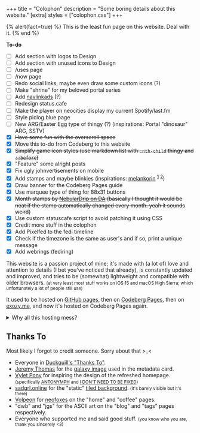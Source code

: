 +++
title = "Colophon"
description = "Some boring details about this website."
[extra]
styles = ["colophon.css"]
+++

{% alert(fact=true) %}
This is the least fun page on this website. Deal with it.
{% end %}

<aside id="to-do">
<strong id="to-do-title">To-do</strong>
<div id="to-do-container">

- [ ] Add section with logos to Design
- [ ] Add section with unused icons to Design
- [ ] /uses page
- [ ] /now page
- [ ] Redo social links, maybe even draw some custom icons (?)
- [ ] Make "shrine" for my beloved portal series
- [ ] Add [navlinkads](https://dimden.dev/navlinkads) (?)
- [ ] Redesign status.cafe
- [ ] Make the player on neocities display my current Spotify/last.fm
- [ ] Style piclog.blue page
- [ ] New ARG/Easter Egg type of thingy (?) (inspirations: Portal "dinosaur" ARG, SSTV)
- [x] ~~Have some fun with the overscroll space~~
- [x] Move this to-do from Codeberg to this website
- [x] ~~Simplify game icon styles (use markdown list with `:nth-child` thingy and `::before`)~~
- [x] "Feature" some alright posts
- [x] Fix ugly johnvertisements on mobile
- [x] Add stamps and maybe blinkies (inspirations: [melankorin](https://melankorin.net) <sup>[1](https://melankorin.net/about/)</sup> <sup>[2](https://melankorin.net/links/)</sup>)
- [x] Draw banner for the Codeberg Pages guide
- [x] Use marquee type of thing for 88x31 buttons
- [x] ~~Month stamps by [NebularDrip on DA](https://www.deviantart.com/nebulardrip) (basically I thought it would be neat if the stamp automatically changed every month. yeah it sounds weird)~~
- [x] Use custom statuscafe script to avoid patching it using CSS
- [x] Credit more stuff in the colophon
- [x] Add Pixelfed to the fedi timeline
- [x] Check if the timezone is the same as user's and if so, print a unique message
- [x] Add webrings (fediring)
</div>
</aside>

This website is a passion project of mine; it's made with (a lot of) love and attention to details (I bet you've noticed that already), is constantly updated and improved, and tries to be (somewhat) lightweight and compatible with older browsers. <small>(at very least most stuff works on iOS 15 and macOS High Sierra; which unfortunately a lot of people still use)</small>

It used to be hosted on [GitHub pages](https://web.archive.org/web/20221030010150/https://daudix-ufo.github.io/), then on [Codeberg Pages](https://daudix.one), then on [exozy.me](https://daudix.exozy.me), and now it's hosted on Codeberg Pages again.

<details><summary>Why all this hosting mess?</summary>

Well, at first I [migrated to Codeberg](@/blog/2023-07-15-migration-from-github-to-codeberg/index.md), then I joined [exozyme](https://exozy.me) which provided way faster CI and overall easier workflow, in addition to prettier domain, but then I found out that only exozyme members can open issues/pull requests on [exogit](https://git.exozy.me), which isn't good for a FOSS project like [Duckquill](https://duckquill.daudix.one), so I have set up a two-way mirror at [Forgejo Next](https://next.forgejo.org), since [Codeberg](https://codeberg.org) doesn't allow two-way mirrors to prevent high load on infrastructure. Everything worked well until one day, when Forgejo Next wiped *all the data*; accounts and repos. I had to do something, and so I moved back to Codeberg.
</details>

## Thanks To

Most likely I forgot to credit someone. Sorry about that >_<

- Everyone in [Duckquill's "Thanks To"](https://duckquill.daudix.one/#thanks-to).
- [Jeremy Thomas](https://unsplash.com/@jeremythomasphoto) for the [galaxy image](https://unsplash.com/photos/the-stars-and-galaxy-as-seen-from-rocky-mountain-national-park-4dpAqfTbvKA) used in the metadata card.
- [Vylet Pony](https://www.vyletpony.com) for inspiring the design of the refreshed homepage. <small>(specifically [ANTONYMPH](https://www.youtube.com/watch?v=CNPdO5TZ1DQ) and [I DON'T NEED TO BE FIXED](https://www.youtube.com/watch?v=xMzxVVXTGjE))</small>
- [sadgrl.online](https://goblin-heart.net/sadgrl/) for the "static" [tiled background](https://goblin-heart.net/sadgrl/webmastery/downloads/tiledbgs). <small>(it's barely visible but it's there)</small>
- [Volpeon](https://volpeon.ink) for [neofoxes](https://volpeon.ink/emojis/neofox/) on the "home" and "coffee" pages.
- "dwb" and "jgs" for the ASCII art on the "blog" and "tags" pages respectively.
- Everyone who supported me and said good stuff. <small>(you know who you are, thank you sincerely <3)</small>
